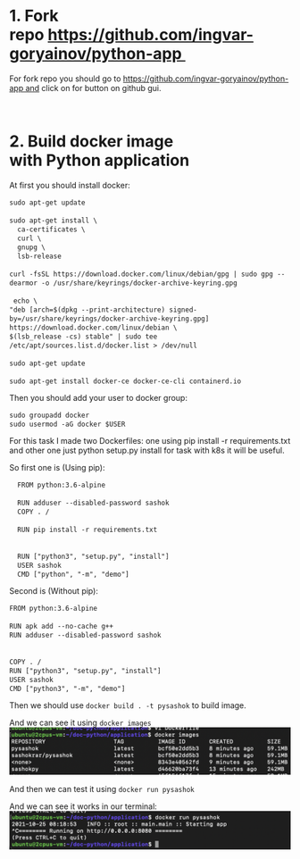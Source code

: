  <h1>1. Fork repo https://github.com/ingvar-goryainov/python-app </h1>
 For fork repo you should go to https://github.com/ingvar-goryainov/python-app and click on for button on github gui.
 
  <h1>2. Build docker image with Python application</h1>
  
  At first you should install docker:
  ```
  sudo apt-get update
  
  sudo apt-get install \
    ca-certificates \
    curl \
    gnupg \
    lsb-release
    
  curl -fsSL https://download.docker.com/linux/debian/gpg | sudo gpg --dearmor -o /usr/share/keyrings/docker-archive-keyring.gpg
  
   echo \
  "deb [arch=$(dpkg --print-architecture) signed-by=/usr/share/keyrings/docker-archive-keyring.gpg] https://download.docker.com/linux/debian \
  $(lsb_release -cs) stable" | sudo tee /etc/apt/sources.list.d/docker.list > /dev/null
  
  sudo apt-get update
  
  sudo apt-get install docker-ce docker-ce-cli containerd.io
  ```
  
  Then you should add your user to docker group:
  ```
  sudo groupadd docker
  sudo usermod -aG docker $USER
  ```
  
  For this task I made two Dockerfiles: one using pip install -r requirements.txt and other one just python setup.py install for task with k8s it will be useful.
  
  So first one is (Using pip):
  
```
  FROM python:3.6-alpine

  RUN adduser --disabled-password sashok
  COPY . /

  RUN pip install -r requirements.txt


  RUN ["python3", "setup.py", "install"]
  USER sashok
  CMD ["python", "-m", "demo"]
  ```
  
  Second is (Without pip):
  
  ```
  FROM python:3.6-alpine

  RUN apk add --no-cache g++
  RUN adduser --disabled-password sashok


  COPY . /
  RUN ["python3", "setup.py", "install"]
  USER sashok
  CMD ["python3", "-m", "demo"]                             
  ```
  
  Then we should use ```docker build . -t pysashok``` to build image. 
  
  And we can see it using ```docker images```
  <img src="https://github.com/ScarMuffin/python-app/blob/84d68492f202045058301e09246b37663564beb5/Week3_Docker-Kubernetes/Screenshot%202021-10-25%20at%2011.17.04.png" border="0"/></a>
  
  And then we can test it using ```docker run pysashok```
  
  And we can see it works in our terminal:
    <img src="https://github.com/ScarMuffin/python-app/blob/84d68492f202045058301e09246b37663564beb5/Week3_Docker-Kubernetes/Screenshot%202021-10-25%20at%2011.19.16.png" border="0"/></a>
  
